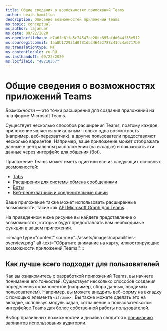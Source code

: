 ```yaml
---
title: Общие сведения о возможностях приложений Teams
author: heath-hamilton
description: Описание возможностей приложений Teams
ms.topic: conceptual
ms.author: lajanuar
ms.date: 09/22/2020
ms.openlocfilehash: e7a6fe61fa5c74547ce20cc895afdd044f35e512
ms.sourcegitcommit: 1aa0b172931d0f81db346452788c41dc4a6717b9
ms.translationtype: MT
ms.contentlocale: ru-RU
ms.lasthandoff: 09/22/2020
ms.locfileid: "48210357"
---
```

# <a name="understanding-teams-app-capabilities"></a>Общие сведения о возможностях приложений Teams

*Возможности* — это точки расширения для создания приложений на платформе Microsoft Teams.

Существует несколько способов расширения Teams, поэтому каждое приложение является уникальным: только одна возможность (например, веб-перехватчик), а другие пользователи предоставляют несколько вариантов. Например, ваше приложение может отображать данные в центральном расположении (на вкладке) и показывать эти данные через интерфейс для общения (Bot).

Приложение Teams может иметь один или все из следующих основных возможностей:

* [Tabs](../tabs/what-are-tabs.md)
* [Расширения для системы обмена сообщениями](../messaging-extensions/what-are-messaging-extensions.md)
* [Боты](../bots/what-are-bots.md)
* [Веб-перехватчики и соединительные линии](../webhooks-and-connectors/what-are-webhooks-and-connectors.md)

Ваше приложение также может использовать расширенные возможности, такие как [API Microsoft Graph для Teams](https://docs.microsoft.com/graph/teams-concept-overview).

На приведенном ниже рисунке вы найдете представление о возможностях, которые будут предоставлять вам необходимые функции в вашем приложении.

:::image type="content" source="../assets/images/capabilities-overview.png" alt-text="Обратите внимание на карту, иллюстрирующие возможности приложений Teams.":::

## <a name="doing-whats-best-for-your-users"></a>Как лучше всего подходит для пользователей

Как вы ознакомитесь с разработкой приложений Teams, вы начнете понимание его тонкостей. Существует несколько способов создания определенных компонентов (например, сбора данных, вводимых пользователем). Например, вы можете внедрить веб-форму на вкладку с помощью элемента `<iframe>` . Вы также можете сделать это на вкладке, используя модуль задач, соглашение о пользовательском интерфейсе Teams для более собственной работы пользователей.

Выбор правильных возможностей и дизайна сводится к [пониманию вариантов использования аудитории](../concepts/design/understand-use-cases.md).
